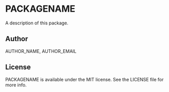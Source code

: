 # PACKAGENAME

A description of this package.

## Author

AUTHOR_NAME, AUTHOR_EMAIL

## License

PACKAGENAME is available under the MIT license. See the LICENSE file for more info.
